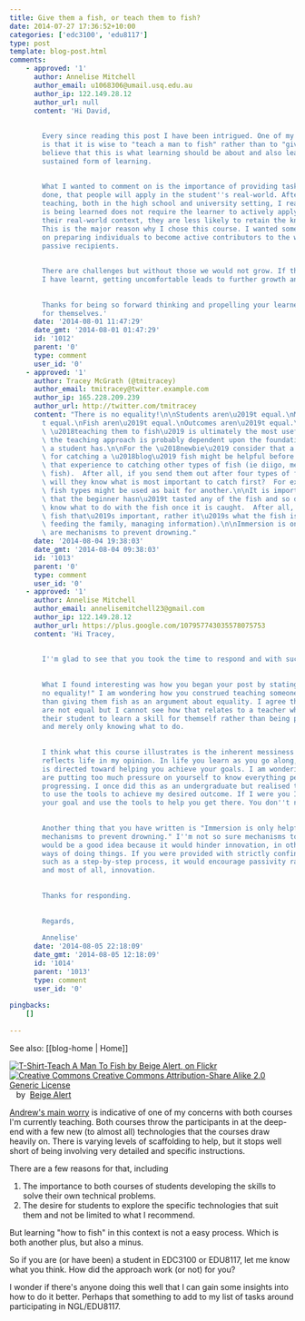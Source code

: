 ```yaml
---
title: Give them a fish, or teach them to fish?
date: 2014-07-27 17:36:52+10:00
categories: ['edc3100', 'edu8117']
type: post
template: blog-post.html
comments:
    - approved: '1'
      author: Annelise Mitchell
      author_email: u1068306@umail.usq.edu.au
      author_ip: 122.149.28.12
      author_url: null
      content: 'Hi David,
    
    
        Every since reading this post I have been intrigued. One of my fundamental beliefs
        is that it is wise to "teach a man to fish" rather than to "give him fish." I
        believe that this is what learning should be about and also leads to the most
        sustained form of learning.
    
    
        What I wanted to comment on is the importance of providing tasks, which you have
        done, that people will apply in the student''s real-world. After many years of
        teaching, both in the high school and university setting, I realised that if what
        is being learned does not require the learner to actively apply the learning to
        their real-world context, they are less likely to retain the knowledge and skills.
        This is the major reason why I chose this course. I wanted something that focused
        on preparing individuals to become active contributors to the world rather than
        passive recipients.
    
    
        There are challenges but without those we would not grow. If there is anything
        I have learnt, getting uncomfortable leads to further growth and change.
    
    
        Thanks for being so forward thinking and propelling your learners into learning
        for themselves.'
      date: '2014-08-01 11:47:29'
      date_gmt: '2014-08-01 01:47:29'
      id: '1012'
      parent: '0'
      type: comment
      user_id: '0'
    - approved: '1'
      author: Tracey McGrath (@tmitracey)
      author_email: tmitracey@twitter.example.com
      author_ip: 165.228.209.239
      author_url: http://twitter.com/tmitracey
      content: "There is no equality!\n\nStudents aren\u2019t equal.\nMethods aren\u2019\
        t equal.\nFish aren\u2019t equal.\nOutcomes aren\u2019t equal.\n\nI agree that\
        \ \u2018teaching them to fish\u2019 is ultimately the most useful approach, however\
        \ the teaching approach is probably dependent upon the foundation of knowledge\
        \ a student has.\n\nFor the \u2018newbie\u2019 consider that a step-by-step approach\
        \ for catching a \u2018blog\u2019 fish might be helpful before then extrapolating\
        \ that experience to catching other types of fish (ie diigo, mendeley or feedly\
        \ fish).  After all, if you send them out after four types of fish at once, how\
        \ will they know what is most important to catch first?  For example, one of the\
        \ fish types might be used as bait for another.\n\nIt is important to consider\
        \ that the beginner hasn\u2019t tasted any of the fish and so doesn\u2019t necessarily\
        \ know what to do with the fish once it is caught.  After all, it\u2019s not the\
        \ fish that\u2019s important, rather it\u2019s what the fish is used for (ie.\
        \ feeding the family, managing information).\n\nImmersion is only helpful if there\
        \ are mechanisms to prevent drowning."
      date: '2014-08-04 19:38:03'
      date_gmt: '2014-08-04 09:38:03'
      id: '1013'
      parent: '0'
      type: comment
      user_id: '0'
    - approved: '1'
      author: Annelise Mitchell
      author_email: annelisemitchell23@gmail.com
      author_ip: 122.149.28.12
      author_url: https://plus.google.com/107957743035578075753
      content: 'Hi Tracey,
    
    
        I''m glad to see that you took the time to respond and with such conviction. Awesome!
    
    
        What I found interesting was how you began your post by stating that "There is
        no equality!" I am wondering how you construed teaching someone to fish rather
        than giving them fish as an argument about equality. I agree that many things
        are not equal but I cannot see how that relates to a teacher who chooses to encourage
        their student to learn a skill for themself rather than being provided with information
        and merely only knowing what to do.
    
    
        I think what this course illustrates is the inherent messiness of learning, which
        reflects life in my opinion. In life you learn as you go along, and all learning
        is directed toward helping you achieve your goals. I am wondering whether you
        are putting too much pressure on yourself to know everything perfectly before
        progressing. I once did this as an undergraduate but realised that it was essential
        to use the tools to achieve my desired outcome. If I were you I would focus on
        your goal and use the tools to help you get there. You don''t need to be perfect.
    
    
        Another thing that you have written is "Immersion is only helpful if there are
        mechanisms to prevent drowning." I''m not so sure mechanisms to prevent drowning
        would be a good idea because it would hinder innovation, in other words, other
        ways of doing things. If you were provided with strictly confined instructions,
        such as a step-by-step process, it would encourage passivity rather than productivity
        and most of all, innovation.
    
    
        Thanks for responding.
    
    
        Regards,
    
        Annelise'
      date: '2014-08-05 22:18:09'
      date_gmt: '2014-08-05 12:18:09'
      id: '1014'
      parent: '1013'
      type: comment
      user_id: '0'
    
pingbacks:
    []
    
---
```


See also: [[blog-home | Home]]

[![T-Shirt-Teach A Man To Fish by Beige Alert, on Flickr](https://farm1.static.flickr.com/29/46188978_cf47d7f70f_m.jpg "T-Shirt-Teach A Man To Fish by Beige Alert, on Flickr")](https://www.flickr.com/photos/beigephotos/46188978/)  
[![Creative Commons Creative Commons Attribution-Share Alike 2.0 Generic License](http://i.creativecommons.org/l/by-sa/2.0/80x15.png "Creative Commons Creative Commons Attribution-Share Alike 2.0 Generic License")](http://creativecommons.org/licenses/by-sa/2.0/)   by  [](https://www.flickr.com/people/beigephotos/)[Beige Alert](https://www.flickr.com/people/beigephotos/) [](http://www.imagecodr.org/)

[Andrew's main worry](http://globalconnectionusq.wordpress.com/2014/07/25/minute-paper/) is indicative of one of my concerns with both courses I'm currently teaching. Both courses throw the participants in at the deep-end with a few new (to almost all) technologies that the courses draw heavily on. There is varying levels of scaffolding to help, but it stops well short of being involving very detailed and specific instructions.

There are a few reasons for that, including

1. The importance to both courses of students developing the skills to solve their own technical problems.
2. The desire for students to explore the specific technologies that suit them and not be limited to what I recommend.

But learning "how to fish" in this context is not a easy process. Which is both another plus, but also a minus.

So if you are (or have been) a student in EDC3100 or EDU8117, let me know what you think. How did the approach work (or not) for you?

I wonder if there's anyone doing this well that I can gain some insights into how to do it better. Perhaps that something to add to my list of tasks around participating in NGL/EDU8117.